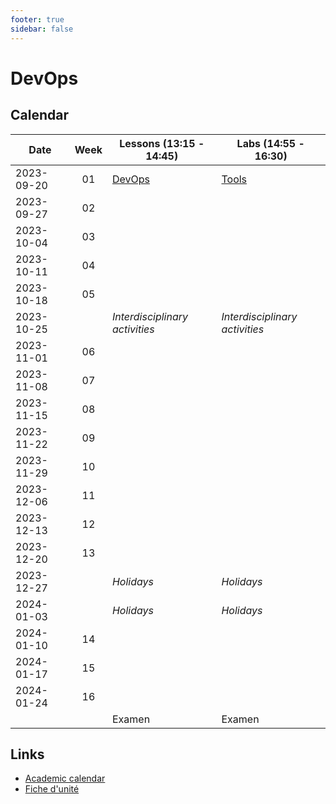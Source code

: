 ```yaml
---
footer: true
sidebar: false
---
```


# DevOps

## Calendar

| Date       | Week | Lessons (13:15 - 14:45)        | Labs (14:55 - 16:30)           |
| ---------- | :--: | ------------------------------ | ------------------------------ |
| 2023-09-20 |  01  | [DevOps](./lessons/devops)     | [Tools](./labs/tools)          |
| 2023-09-27 |  02  |                                |                                |
| 2023-10-04 |  03  |                                |                                |
| 2023-10-11 |  04  |                                |                                |
| 2023-10-18 |  05  |                                |                                |
| 2023-10-25 |      | _Interdisciplinary activities_ | _Interdisciplinary activities_ |
| 2023-11-01 |  06  |                                |                                |
| 2023-11-08 |  07  |                                |                                |
| 2023-11-15 |  08  |                                |                                |
| 2023-11-22 |  09  |                                |                                |
| 2023-11-29 |  10  |                                |                                |
| 2023-12-06 |  11  |                                |                                |
| 2023-12-13 |  12  |                                |                                |
| 2023-12-20 |  13  |                                |                                |
| 2023-12-27 |      | _Holidays_                     | _Holidays_                     |
| 2024-01-03 |      | _Holidays_                     | _Holidays_                     |
| 2024-01-10 |  14  |                                |                                |
| 2024-01-17 |  15  |                                |                                |
| 2024-01-24 |  16  |                                |                                |
|            |      | Examen                         | Examen                         |

## Links

- [Academic calendar](https://heig-vd.ch/formation/bachelor/calendrier-academique/)
- [Fiche d'unité](https://gaps.heig-vd.ch/public/fiches/uv/uv.php?id=7181&plan=792)

<script setup>
import { onMounted, nextTick } from 'vue'

const date = new Date()
const day = date.getDay()
const currentDate = new Date(date.setDate(date.getDate() - day + (day === 0 ? -4 : 3)))
const dateText = currentDate.toISOString().split('T')[0]
const weekend = day === 0 || day === 6

onMounted(() => {
    Array.from(document.querySelectorAll("td"))
        .filter(a => a.textContent === dateText)
        .forEach(element => {
            const parent = element.parentElement
            parent.classList.add("current", weekend ? "weekend" : "week")
            nextTick(() => parent.scrollIntoView({ behavior: 'smooth' }))
        })
})
</script>
